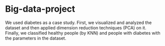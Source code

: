 # Big-data-project
We used diabetes as a case study. First, we visualized and analyzed the dataset and then applied dimension reduction techniques (PCA) on it. Finally, we classified healthy people (by KNN) and people with diabetes with the parameters in the dataset.
